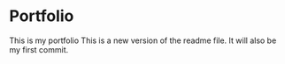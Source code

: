 # Portfolio
This is my portfolio
This is a new version of the readme file. It will also be my first commit. 
